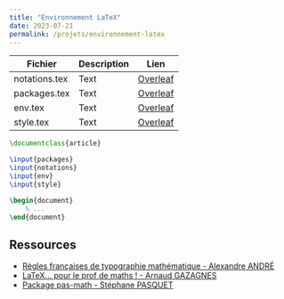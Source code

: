 ```yaml
---
title: "Environnement LaTeX"
date: 2023-07-21
permalink: /projets/environnement-latex
---
```


| Fichier      | Description | Lien     |
|  ---        |    ----     |          ---  |
| notations.tex      | Text       | [Overleaf](https://www.overleaf.com/read/krwsfvqqybth)   |
| packages.tex   | Text        | [Overleaf](https://www.overleaf.com/read/txtwcfppyxxj)      |
| env.tex   | Text        | [Overleaf](https://www.overleaf.com/read/ywbvsdfrftjs)      |
| style.tex   | Text        | [Overleaf](https://www.overleaf.com/read/jpjmrhmdgvvt)     |


```latex
\documentclass{article}

\input{packages}
\input{notations}
\input{env}
\input{style}

\begin{document}
    % ...
\end{document}
```

## Ressources

- [Règles françaises de typographie mathématique - Alexandre ANDRÉ](http://sgalex.free.fr/typo-maths_fr.pdf)
- [LaTeX... pour le prof de maths ! - Arnaud GAZAGNES](https://math.univ-lyon1.fr/irem/IMG/pdf/LatexPourLeProfDeMaths.pdf)
- [Package pas-math - Stéphane PASQUET](https://www.mathweb.fr/euclide/wp-content/uploads/2018/08/pas-math.pdf)